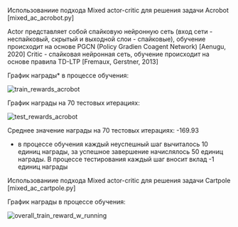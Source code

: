 Использованиие подхода Mixed actor-critic для решения задачи Acrobot [mixed_ac_acrobot.py]

Actor представляет собой спайковую нейронную сеть (вход сети - неспайковый, скрытый и выходной слои - спайковые), обучение происходит на основе PGCN (Policy Gradien Coagent Network) [Aenugu, 2020]
Critic - спайковая нейронная сеть, обучение происходит на основе правила TD-LTP [Fremaux, Gerstner, 2013]

График награды* в процессе обучения:

![train_rewards_acrobot](https://github.com/tiyunes/snn_rl/assets/79756733/609f8ea4-e976-4323-952b-27029b4e2d79)


График награды на 70 тестовых итерациях:

![test_rewards_acrobot](https://github.com/tiyunes/snn_rl/assets/79756733/02fe8f11-07b6-4abd-93c2-ae30198bc884)



Среднее значение награды на 70 тестовых итерациях: -169.93

* в процессе обучения каждый неуспешный шаг вычиталось 10 единиц награды, за успешное завершение начислялось 50 единиц награды. В процессе тестирования каждый шаг вносит вклад -1 единиц награды

Использованиие подхода Mixed actor-critic для решения задачи Cartpole [mixed_ac_cartpole.py]

График награды в процессе обучения:

![overall_train_reward_w_running](https://github.com/tiyunes/snn_rl/assets/79756733/477da3e3-1b35-42c5-b34d-288aad969932)
